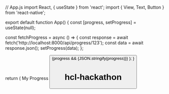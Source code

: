 // App.js
import React, { useState } from 'react';
import { View, Text, Button } from 'react-native';

export default function App() {
  const [progress, setProgress] = useState(null);

  const fetchProgress = async () => {
    const response = await fetch('http://localhost:8000/api/progress/123');
    const data = await response.json();
    setProgress(data);
  };

  return (
    <View>
      <Text>My Progress</Text>
      <Button title="Fetch" onPress={fetchProgress} />
      {progress && <Text>{JSON.stringify(progress)}</Text>}
    </View>
  );
}
# hcl-hackathon
